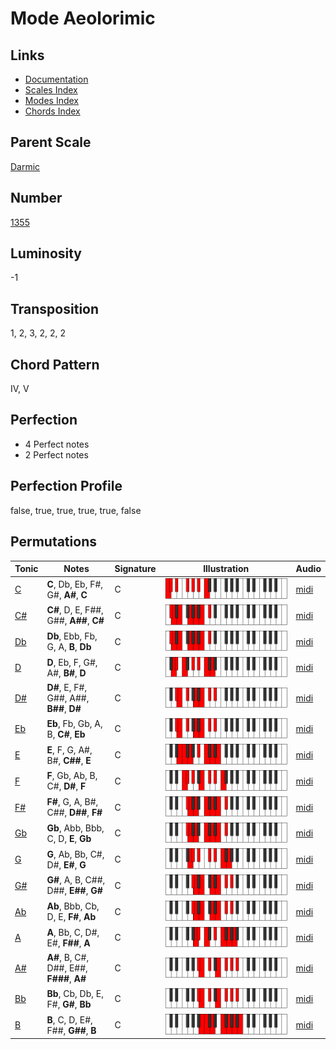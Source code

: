 # Mode Aeolorimic

## Links

- [Documentation](README.md)
- [Scales Index](Scales.md)
- [Modes Index](Modes.md)
- [Chords Index](Chords.md)

## Parent Scale

[Darmic](ScaleDarmic.md)

## Number

[1355](https://ianring.com/musictheory/scales/1355)

## Luminosity

-1

## Transposition

1, 2, 3, 2, 2, 2

## Chord Pattern

IV, V

## Perfection

- 4 Perfect notes
- 2 Perfect notes

## Perfection Profile

false, true, true, true, true, false

## Permutations

| Tonic | Notes | Signature | Illustration | Audio |
|-------|-------|-----------|--------------|-------|
| [C](ModeCNaturalAeolorimic.md) | **C**, Db, Eb, F#, G#, **A#**, **C** | C | ![CNaturalAeolorimic](ModeCNaturalAeolorimic.png) | [midi](https://github.com/edipermadi/music/blob/main/docs/ModeCNaturalAeolorimic.mid?raw=true) |
| [C#](ModeCSharpAeolorimic.md) | **C#**, D, E, F##, G##, **A##**, **C#** | C | ![CSharpAeolorimic](ModeCSharpAeolorimic.png) | [midi](https://github.com/edipermadi/music/blob/main/docs/ModeCSharpAeolorimic.mid?raw=true) |
| [Db](ModeDFlatAeolorimic.md) | **Db**, Ebb, Fb, G, A, **B**, **Db** | C | ![DFlatAeolorimic](ModeDFlatAeolorimic.png) | [midi](https://github.com/edipermadi/music/blob/main/docs/ModeDFlatAeolorimic.mid?raw=true) |
| [D](ModeDNaturalAeolorimic.md) | **D**, Eb, F, G#, A#, **B#**, **D** | C | ![DNaturalAeolorimic](ModeDNaturalAeolorimic.png) | [midi](https://github.com/edipermadi/music/blob/main/docs/ModeDNaturalAeolorimic.mid?raw=true) |
| [D#](ModeDSharpAeolorimic.md) | **D#**, E, F#, G##, A##, **B##**, **D#** | C | ![DSharpAeolorimic](ModeDSharpAeolorimic.png) | [midi](https://github.com/edipermadi/music/blob/main/docs/ModeDSharpAeolorimic.mid?raw=true) |
| [Eb](ModeEFlatAeolorimic.md) | **Eb**, Fb, Gb, A, B, **C#**, **Eb** | C | ![EFlatAeolorimic](ModeEFlatAeolorimic.png) | [midi](https://github.com/edipermadi/music/blob/main/docs/ModeEFlatAeolorimic.mid?raw=true) |
| [E](ModeENaturalAeolorimic.md) | **E**, F, G, A#, B#, **C##**, **E** | C | ![ENaturalAeolorimic](ModeENaturalAeolorimic.png) | [midi](https://github.com/edipermadi/music/blob/main/docs/ModeENaturalAeolorimic.mid?raw=true) |
| [F](ModeFNaturalAeolorimic.md) | **F**, Gb, Ab, B, C#, **D#**, **F** | C | ![FNaturalAeolorimic](ModeFNaturalAeolorimic.png) | [midi](https://github.com/edipermadi/music/blob/main/docs/ModeFNaturalAeolorimic.mid?raw=true) |
| [F#](ModeFSharpAeolorimic.md) | **F#**, G, A, B#, C##, **D##**, **F#** | C | ![FSharpAeolorimic](ModeFSharpAeolorimic.png) | [midi](https://github.com/edipermadi/music/blob/main/docs/ModeFSharpAeolorimic.mid?raw=true) |
| [Gb](ModeGFlatAeolorimic.md) | **Gb**, Abb, Bbb, C, D, **E**, **Gb** | C | ![GFlatAeolorimic](ModeGFlatAeolorimic.png) | [midi](https://github.com/edipermadi/music/blob/main/docs/ModeGFlatAeolorimic.mid?raw=true) |
| [G](ModeGNaturalAeolorimic.md) | **G**, Ab, Bb, C#, D#, **E#**, **G** | C | ![GNaturalAeolorimic](ModeGNaturalAeolorimic.png) | [midi](https://github.com/edipermadi/music/blob/main/docs/ModeGNaturalAeolorimic.mid?raw=true) |
| [G#](ModeGSharpAeolorimic.md) | **G#**, A, B, C##, D##, **E##**, **G#** | C | ![GSharpAeolorimic](ModeGSharpAeolorimic.png) | [midi](https://github.com/edipermadi/music/blob/main/docs/ModeGSharpAeolorimic.mid?raw=true) |
| [Ab](ModeAFlatAeolorimic.md) | **Ab**, Bbb, Cb, D, E, **F#**, **Ab** | C | ![AFlatAeolorimic](ModeAFlatAeolorimic.png) | [midi](https://github.com/edipermadi/music/blob/main/docs/ModeAFlatAeolorimic.mid?raw=true) |
| [A](ModeANaturalAeolorimic.md) | **A**, Bb, C, D#, E#, **F##**, **A** | C | ![ANaturalAeolorimic](ModeANaturalAeolorimic.png) | [midi](https://github.com/edipermadi/music/blob/main/docs/ModeANaturalAeolorimic.mid?raw=true) |
| [A#](ModeASharpAeolorimic.md) | **A#**, B, C#, D##, E##, **F###**, **A#** | C | ![ASharpAeolorimic](ModeASharpAeolorimic.png) | [midi](https://github.com/edipermadi/music/blob/main/docs/ModeASharpAeolorimic.mid?raw=true) |
| [Bb](ModeBFlatAeolorimic.md) | **Bb**, Cb, Db, E, F#, **G#**, **Bb** | C | ![BFlatAeolorimic](ModeBFlatAeolorimic.png) | [midi](https://github.com/edipermadi/music/blob/main/docs/ModeBFlatAeolorimic.mid?raw=true) |
| [B](ModeBNaturalAeolorimic.md) | **B**, C, D, E#, F##, **G##**, **B** | C | ![BNaturalAeolorimic](ModeBNaturalAeolorimic.png) | [midi](https://github.com/edipermadi/music/blob/main/docs/ModeBNaturalAeolorimic.mid?raw=true) |
